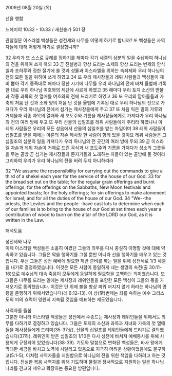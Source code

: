2009년 08월 20일 (목)

선을 행함



느헤미야 10:32 - 10:33 / 새찬송가 501 장


관찰질문
이스라엘 백성들은 성전세와 나무를 어떻게 하기로 합니까?
또 백성들은 사역자들에 대해 어떻게 하기로 결정합니까?

32 우리가 또 스스로 규례를 정하기를 해마다 각기 세겔의 삼분의 일을 수납하여 하나님의 전을 위하여 쓰게 하되 33 곧 진설병과 항상 드리는 소제와 항상 드리는 번제와 안식일과 초하루와 정한 절기에 쓸 것과 성물과 이스라엘을 위하는 속죄제와 우리 하나님의 전의 모든 일을 위하여 쓰게 하였고 34 또 우리 제사장들과 레위 사람들과 백성들이 제비 뽑아 각기 종족대로 해마다 정한 시기에 나무를 우리 하나님의 전에 바쳐 율법에 기록한 대로 우리 하나님 여호와의 제단에 사르게 하였고 35 해마다 우리 토지 소산의 맏물과 각종 과목의 첫 열매를 여호와의 전에 드리기로 하였고 36 또 우리의 맏아들들과 가축의 처음 난 것과 소와 양의 처음 난 것을 율법에 기록된 대로 우리 하나님의 전으로 가져다가 우리 하나님의 전에서 섬기는 제사장들에게 주고 37 또 처음 익은 밀의 가루와 거제물과 각종 과목의 열매와 새 포도주와 기름을 제사장들에게로 가져다가 우리 하나님의 전의 여러 방에 두고 또 우리 산물의 십일조를 레위 사람들에게 주리라 하였나니 이 레위 사람들은 우리의 모든 성읍에서 산물의 십일조를 받는 자임이며 38 레위 사람들이 십일조를 받을 때에는 아론의 자손 제사장 한 사람이 함께 있을 것이요 레위 사람들은 그 십일조의 십분의 일을 가져다가 우리 하나님의 전 곳간의 여러 방에 두되 
39 곧 이스라엘 자손과 레위 자손이 거제로 드린 곡식과 새 포도주와 기름을 가져다가 성소의 그릇들을 두는 골방 곧 섬기는 제사장들과 문지기들과 노래하는 자들이 있는 골방에 둘 것이라 그리하여 우리가 우리 하나님의 전을 버려 두지 아니하리라 

32 "We assume the responsibility for carrying out the commands to give a third of a shekel each year for the service of the house of our God: 33 for the bread set out on the table; for the regular grain offerings and burnt offerings; for the offerings on the Sabbaths, New Moon festivals and appointed feasts; for the holy offerings; for sin offerings to make atonement for Israel; and for all the duties of the house of our God. 34 "We--the priests, the Levites and the people--have cast lots to determine when each of our families is to bring to the house of our God at set times each year a contribution of wood to burn on the altar of the LORD our God, as it is written in the Law.

해석도움





성전세와 나무  
이제 이스라엘 백성들은 소홀히 여겼던 그들의 의무를 다시 충실히 이행할 것에 대해 약속하고 있습니다. 그들은 악을 행하기를 그칠 뿐만 아니라 선을 행하기를 배우고 있는 것입니다. 우선 그들은 성전 예배에 필요한 제반 준비를 하는 일을 위해 성전세로 1/3 세겔을 내기로 결정하였습니다. 이것은 모든 사람이 동일하게 내는 생명의 속전(출 30:11-16)으로 예수님의 대속 죽음이 모두에게 동일하게 필요함을 고백하는 의미였습니다. 또 그들은 나무를 드리는 일에는 제사장과 레위인들을 포함한 모든 백성이 그들의 몫을 가져오기로 동의했습니다. 이것은 단 위에 불을 항상 피워 꺼지지 않게 하라는 하나님의 명령을 준행하기 위해서였습니다(레 6:12-13). 이 상(常)번제는 죄를 속하는 예수 그리스도의 피의 효력이 영원히 지속될 것임을 예표하는 제도였습니다.               

사역자를 돌봄  
그뿐만 아니라 이스라엘 백성들은 성전에서 수종드는 제사장과 레위인들을 위해서도 의무를 다하기로 결정하고 있습니다. 그들은 토지의 소산과 과목과 자녀와 가축의 첫 열매들을 제사장들에게 드리며(35-37상), 산물의 십일조를 레위인들에게 드리기로 결의했습니다(37하). 레위인이 받은 십일조의 1/10은 다시 성전에 바쳐져 예배봉사를 위해 사용되게 규정되어 있었습니다(38-39). 기도와 말씀으로 변화된 백성들은, 바사 왕에게 막대한 세금을 바치고 노역에 시달리고 있음으로 지극히 어려운 상황이었음에도 불구하고(5:1-5), 이처럼 사역자들을 지원함으로 하나님의 전을 위한 책임을 다하려고 하는 것입니다. 진실한 복음 사역자를 위해 기도하며 물질과 정서적으로 지원하는 일은 하나님 나라를 견고히 세우고 확장하는 중요한 방편입니다.